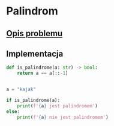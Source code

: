 # Palindrom

## [Opis problemu](../../../../algorithms/text/palindrome.md)


## Implementacja

```python linenums="1"
def is_palindrome(a: str) -> bool:
    return a == a[::-1]


a = "kajak"

if is_palindrome(a):
    print(f'{a} jest palindromem')
else:
    print(f'{a} nie jest palindromem')
```

